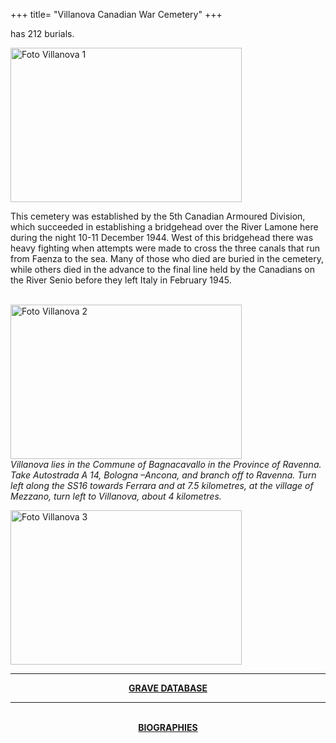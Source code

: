 +++
title= "Villanova Canadian War Cemetery"
+++

has 212 burials.


<a href="/images/files/Cimitero di villanova 1.jpg" target=_blank><img src="/images/files/Cimitero di villanova 1.jpg" alt="Foto Villanova 1" width="370" height="247"></a>
<br>

This cemetery was established by the 5th Canadian Armoured Division, which succeeded in establishing a bridgehead over the River Lamone here during the night 10-11 December 1944.
West of this bridgehead there was heavy fighting when attempts were made to cross the three canals that run from Faenza to the sea. Many of those who died are buried in the cemetery, while others died in the advance to the final line held by the Canadians on the River Senio before they left Italy in February 1945.


<br>
<a href="/images/files/Cimitero di villanova 2.jpg"  target=_blank><img src="/images/files/Cimitero di villanova 2.jpg" alt="Foto Villanova 2" width="370" height="247"></a>
<br>
<i>Villanova lies in the Commune of Bagnacavallo in the Province of Ravenna.
Take Autostrada A 14, Bologna –Ancona, and branch off to Ravenna. Turn left along the SS16 towards Ferrara and at 7.5 kilometres, at the village of Mezzano, turn left to Villanova, about 4 kilometres.</i>

<a href="/images/files/Cimitero di villanova 3.jpg"  target=_blank><img src="/images/files/Cimitero di villanova 3.jpg" alt="Foto Villanova 3" width="370" height="247"></a><br>
<hr>
<center><b><a href="/docs/Villanova.pdf" > GRAVE DATABASE </a></b>
<br><hr><br>
<center><b><a href="/en/cemeteries/soldiers/home/" >BIOGRAPHIES</a></b>
